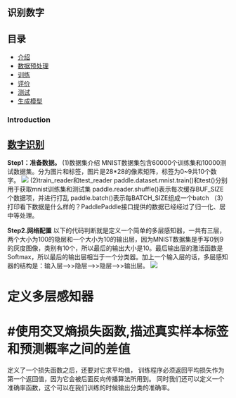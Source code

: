 ##  识别数字
##  目录
- [介绍](#introduction)
- [数据预处理](#data-preparation)
- [训练](#train)
- [评价](#evaluate)
- [测试](#infer-and-visualize)
- [生成模型](#released-model)

### Introduction

[数字识别](https://arxiv.org/abs/1512.02325) 
-------------
**Step1：准备数据。**
  (1)数据集介绍
  MNIST数据集包含60000个训练集和10000测试数据集。分为图片和标签，图片是28*28的像素矩阵，标签为0~9共10个数字。
  ![](https://ai-studio-static-online.cdn.bcebos.com/fc73217ae57f451a89badc801a903bb742e42eabd9434ecc8089efe19a66c076) 
 (2)train_reader和test_reader
 paddle.dataset.mnist.train()和test()分别用于获取mnist训练集和测试集
 paddle.reader.shuffle()表示每次缓存BUF_SIZE个数据项，并进行打乱
 paddle.batch()表示每BATCH_SIZE组成一个batch
 （3）打印看下数据是什么样的？PaddlePaddle接口提供的数据已经经过了归一化、居中等处理。

 **Step2.网络配置**
 以下的代码判断就是定义一个简单的多层感知器，一共有三层，两个大小为100的隐层和一个大小为10的输出层，因为MNIST数据集是手写0到9的灰度图像，类别有10个，所以最后的输出大小是10。最后输出层的激活函数是Softmax，所以最后的输出层相当于一个分类器。加上一个输入层的话，多层感知器的结构是：输入层-->>隐层-->>隐层-->>输出层。
![](https://ai-studio-static-online.cdn.bcebos.com/cb69f928778c4299b75814179607a89eea770bdc409d4e08a87e2975cb96b19b)


# 定义多层感知器 

# #使用交叉熵损失函数,描述真实样本标签和预测概率之间的差值

定义了一个损失函数之后，还要对它求平均值，
训练程序必须返回平均损失作为第一个返回值，因为它会被后面反向传播算法所用到。
同时我们还可以定义一个准确率函数，这个可以在我们训练的时候输出分类的准确率。




